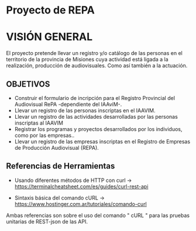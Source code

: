 # Proyecto de REPA

# VISIÓN GENERAL
El proyecto pretende llevar un registro y/o catálogo de las personas en el territorio de la provincia de Misiones cuya actividad está ligada a la realización, producción de audiovisuales. Como así también a la actuación.

## OBJETIVOS

* Construir el formulario de incripción para el Registro Provincial del Audiovisual RePA -dependiente del IAAviM-.
* Llevar un registro de las personas inscriptas en el IAAVIM.
* Llevar un registro de las actividades desarrolladas por las personas inscriptas al IAAVIM
* Registrar los programas y proyectos desarrollados por los individuos, como por las empresas..
* Llevar un registro de las empresas inscriptas en el Registro de Empresas de Producción Audiovisual (REPA).

## Referencias de Herramientas

* Usando diferentes métodos de HTTP con curl
  -> https://terminalcheatsheet.com/es/guides/curl-rest-api

* Sintaxis básica del comando cURL
  -> https://www.hostinger.com.ar/tutoriales/comando-curl

Ambas referencias son sobre el uso del comando " cURL " para las pruebas unitarias de REST-json de las API.

